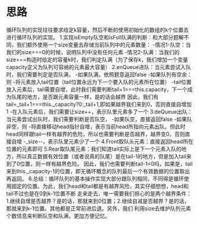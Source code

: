# 思路

循环队列的实现往往要求给定k容量，然后不断的使用初始化的数组的k个位置去进行循环队列的实现。
1.实现isEmpty队空和isFull队满的判断：和大部分题解不同，我们额外使用一个size变量去存储当前队列中的元素数量：
  -情况1-队空：当我们的size===0的时候，说明队列中没有任何元素
  -情况2-队满：当我们的size===构造时给定的容量k时，我们判定队满（为了保存k，我们增加一个变量capacity定义为队列可容纳的元素最大容量）
2.enQueue进队：当元素尝试入队时，我们需要判定是否队满，
  -如果队满，依照题意返回false
  -如果队列有空余：则
  -将元素放入tail位置（tail位置永远为下一个要入队的元素所在位置）
  -tail位置放入元素后，tail需要自增，此时我们需要判断tail+1===this.capacity，下一个成为队尾的地方，是否跟元素容量一样，是的话会越界
  因此，我们有tail=_tail+1===this._capacity?0:_tail+1,即如果越界我们来到0，否则直接自增加1
  -在入队元素后，我们需要让size++，表示队里元素多了一个
3.deQueue出队：当元素尝试出队时，我们需要判断是否队空，
  -如果队空，直接返回false
  -如果队非空，则
  -将直接移动head指针自增，表示当前head所指向元素出队。但此时head同样跟tail一样有越界的危险，所以也需要判断是否越界，越界变0，否则直接自增
  -_size--，表示队里元素少了一个
4.Front取队头元素：直接返回head所在位置的元素即可
5.Rear取队尾元素：我们知道tail实际上是下一个元素入队的地方，所以真正数据有效位置（或者说真的队尾）是在tail-1的地方，但是加入tail来到了0位置，则一样有越界危险。
因此，我们也需要判断tail-1<0吗，如果是，tail来到this._capacity-1的位置，即无循环概念的队列最后一个有效数据的位置取出再返回。
6.总结：循环队列的基本操作实现大部分跟队列相同，不同得是循环使用固定的位置。为此，我们head和tail都是有越界风险，其实仔细想想，head和tail不过也是在0到k-1位置不断
走来走去，唯一需要我们担心的是两个越界条件：1.继续自增是否越界？是的话，那就来到0位置；2.继续自减是否越界？是的话，那就来到k-1位置。其他都是正常前进后退。另外，我们
利用size去维护队列元素个数信息来判断队空和队满，更加方便记忆。

